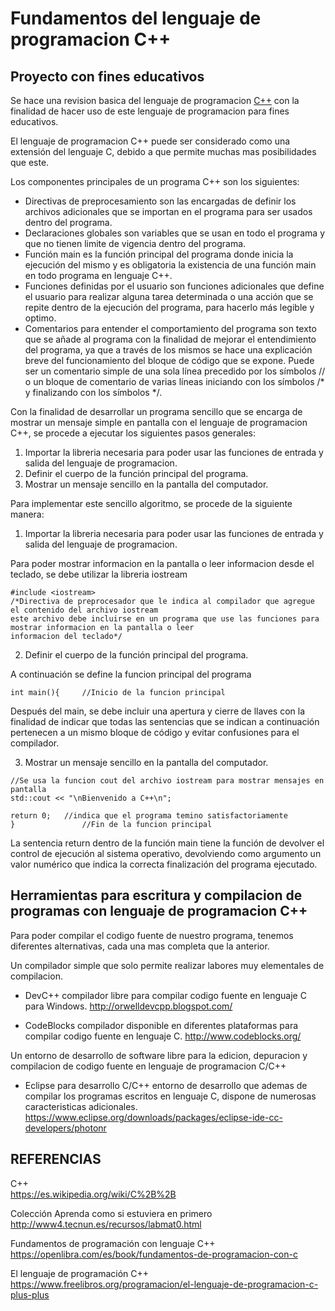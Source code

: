 # Fundamentos del lenguaje de programacion C++
## Proyecto con fines educativos

Se hace una revision basica del lenguaje de programacion [C++](https://es.wikipedia.org/wiki/C%2B%2B) con la finalidad de hacer uso de este lenguaje de programacion para fines educativos.

El lenguaje de programacion C++ puede ser considerado como una extensión del lenguaje C, debido a que permite muchas mas posibilidades que este.

Los componentes principales de un programa C++ son los siguientes:  
- Directivas de preprocesamiento son las encargadas de definir los archivos adicionales que se importan en el programa para ser usados dentro del programa.  
- Declaraciones globales son variables que se usan en todo el programa y que no tienen limite de vigencia dentro del programa.  
- Función main es la función principal del programa donde inicia la ejecución del mismo y es obligatoria la existencia de una función main en todo programa en lenguaje C++.  
- Funciones definidas por el usuario son funciones adicionales que define el usuario para realizar alguna tarea determinada o una acción que se repite dentro de la ejecución del programa, para hacerlo más legible y optimo.  
- Comentarios para entender el comportamiento del programa son texto que se añade al programa con la finalidad de mejorar el entendimiento del programa, ya que a través de los mismos se hace una explicación breve del funcionamiento del bloque de código que se expone. Puede ser un comentario simple de una sola línea precedido por los símbolos // o un bloque de comentario de varias líneas iniciando con los símbolos /* y finalizando con los símbolos */.  

Con la finalidad de desarrollar un programa sencillo que se encarga de mostrar un mensaje simple en pantalla con el lenguaje de programacion C++, se procede a ejecutar los siguientes pasos generales:

1. Importar la libreria necesaria para poder usar las funciones de entrada y salida del lenguaje de programacion.  
2. Definir el cuerpo de la función principal del programa.
3. Mostrar un mensaje sencillo en la pantalla del computador.

Para implementar este sencillo algoritmo, se procede de la siguiente manera:

1. Importar la libreria necesaria para poder usar las funciones de entrada y salida del lenguaje de programacion.  

Para poder mostrar informacion en la pantalla o leer informacion desde el teclado, se debe utilizar la libreria iostream

~~~
#include <iostream>  
/*Directiva de preprocesador que le indica al compilador que agregue el contenido del archivo iostream
este archivo debe incluirse en un programa que use las funciones para mostrar informacion en la pantalla o leer
informacion del teclado*/
~~~

2. Definir el cuerpo de la función principal del programa.

A continuación se define la funcion principal del programa  
~~~
int main(){		//Inicio de la funcion principal
~~~

Después del main, se debe incluir una apertura y cierre de llaves con la finalidad de indicar que todas las sentencias que se indican a continuación pertenecen a un mismo bloque de código y evitar confusiones para el compilador.

3. Mostrar un mensaje sencillo en la pantalla del computador.

~~~
//Se usa la funcion cout del archivo iostream para mostrar mensajes en pantalla  
std::cout << "\nBienvenido a C++\n";

return 0; 	//indica que el programa temino satisfactoriamente  
}				//Fin de la funcion principal
~~~

La sentencia return dentro de la función main tiene la función de devolver el control de ejecución al sistema operativo, devolviendo como argumento un valor numérico que indica la correcta finalización del programa ejecutado.

## Herramientas para escritura y compilacion de programas con lenguaje de programacion C++

Para poder compilar el codigo fuente de nuestro programa, tenemos diferentes alternativas, cada una mas completa que la anterior.

Un compilador simple que solo permite realizar labores muy elementales de compilacion.  
- DevC++ compilador libre para compilar codigo fuente en lenguaje C para Windows. 
http://orwelldevcpp.blogspot.com/

- CodeBlocks compilador disponible en diferentes plataformas para compilar codigo fuente en lenguaje C. 
http://www.codeblocks.org/

Un entorno de desarrollo de software libre para la edicion, depuracion y compilacion de codigo fuente en lenguaje de programacion C/C++  
- Eclipse para desarrollo C/C++ entorno de desarrollo que ademas de compilar los programas escritos en lenguaje C, dispone de numerosas caracteristicas adicionales. 
https://www.eclipse.org/downloads/packages/eclipse-ide-cc-developers/photonr

## REFERENCIAS

C++  
https://es.wikipedia.org/wiki/C%2B%2B

Colección Aprenda como si estuviera en primero  
http://www4.tecnun.es/recursos/labmat0.html

Fundamentos de programación con lenguaje C++  
https://openlibra.com/es/book/fundamentos-de-programacion-con-c

El lenguaje de programación C++  
https://www.freelibros.org/programacion/el-lenguaje-de-programacion-c-plus-plus
